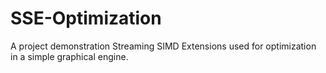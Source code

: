 # SSE-Optimization
A project demonstration Streaming SIMD Extensions used for optimization in a simple graphical engine.
